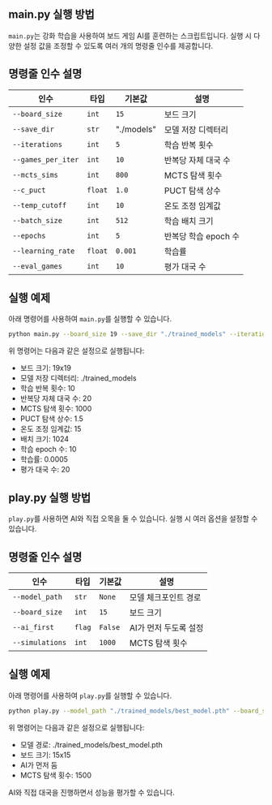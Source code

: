 ## main.py 실행 방법

`main.py`는 강화 학습을 사용하여 보드 게임 AI를 훈련하는 스크립트입니다. 실행 시 다양한 설정 값을 조정할 수 있도록 여러 개의 명령줄 인수를 제공합니다.

## 명령줄 인수 설명
| 인수                 | 타입      | 기본값          | 설명             |
| ------------------ | ------- | ------------ | -------------- |
| `--board_size`     | `int`   | `15`         | 보드 크기          |
| `--save_dir`       | `str`   | "./models"  | 모델 저장 디렉터리     |
| `--iterations`     | `int`   | `5`          | 학습 반복 횟수       |
| `--games_per_iter` | `int`   | `10`         | 반복당 자체 대국 수    |
| `--mcts_sims`      | `int`   | `800`        | MCTS 탐색 횟수     |
| `--c_puct`         | `float` | `1.0`        | PUCT 탐색 상수     |
| `--temp_cutoff`    | `int`   | `10`         | 온도 조정 임계값      |
| `--batch_size`     | `int`   | `512`        | 학습 배치 크기       |
| `--epochs`         | `int`   | `5`          | 반복당 학습 epoch 수 |
| `--learning_rate`  | `float` | `0.001`      | 학습률            |
| `--eval_games`     | `int`   | `10`         | 평가 대국 수        |


## 실행 예제

아래 명령어를 사용하여 `main.py`를 실행할 수 있습니다.

```bash
python main.py --board_size 19 --save_dir "./trained_models" --iterations 10 --games_per_iter 20 --mcts_sims 1000 --c_puct 1.5 --temp_cutoff 15 --batch_size 1024 --epochs 10 --learning_rate 0.0005 --eval_games 20
```

위 명령어는 다음과 같은 설정으로 실행됩니다:
- 보드 크기: 19x19
- 모델 저장 디렉터리: ./trained_models
- 학습 반복 횟수: 10
- 반복당 자체 대국 수: 20
- MCTS 탐색 횟수: 1000
- PUCT 탐색 상수: 1.5
- 온도 조정 임계값: 15
- 배치 크기: 1024
- 학습 epoch 수: 10
- 학습률: 0.0005
- 평가 대국 수: 20



## play.py 실행 방법

`play.py`를 사용하면 AI와 직접 오목을 둘 수 있습니다. 실행 시 여러 옵션을 설정할 수 있습니다.

## 명령줄 인수 설명
| 인수               | 타입      | 기본값 | 설명                        |
| ---------------- | ------- | ----- | ------------------------- |
| `--model_path`   | `str`   | `None` | 모델 체크포인트 경로             |
| `--board_size`   | `int`   | `15`   | 보드 크기                     |
| `--ai_first`     | `flag`  | `False` | AI가 먼저 두도록 설정            |
| `--simulations`  | `int`   | `1000`  | MCTS 탐색 횟수                 |

## 실행 예제

아래 명령어를 사용하여 `play.py`를 실행할 수 있습니다.

```bash
python play.py --model_path "./trained_models/best_model.pth" --board_size 15 --ai_first --simulations 1500
```

위 명령어는 다음과 같은 설정으로 실행됩니다:
- 모델 경로: ./trained_models/best_model.pth
- 보드 크기: 15x15
- AI가 먼저 둠
- MCTS 탐색 횟수: 1500

AI와 직접 대국을 진행하면서 성능을 평가할 수 있습니다.


